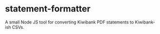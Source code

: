 # statement-formatter

A small Node JS tool for converting Kiwibank PDF statements to Kiwibank-ish CSVs.
